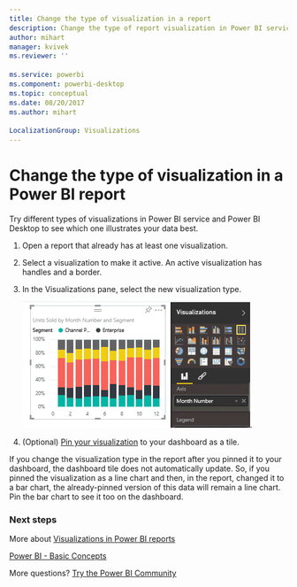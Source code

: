 ```yaml
---
title: Change the type of visualization in a report
description: Change the type of report visualization in Power BI service and Power BI Desktop
author: mihart
manager: kvivek
ms.reviewer: ''

ms.service: powerbi
ms.component: powerbi-desktop
ms.topic: conceptual
ms.date: 08/20/2017
ms.author: mihart

LocalizationGroup: Visualizations
---
```

# Change the type of visualization in a Power BI report
Try different types of visualizations in Power BI service and Power BI Desktop to see which one illustrates your data best. 

1. Open a report that already has at least one visualization.   
2. Select a visualization to make it active. An active visualization has handles and a border.    
3. In the Visualizations pane, select the new visualization type. 
   
   ![](media/power-bi-report-change-visualization-type/changeviz.gif).
4. (Optional) [Pin your visualization](../service-dashboard-pin-tile-from-report.md) to your dashboard as a tile. 

If you change the visualization type in the report after you pinned it to your dashboard, the dashboard tile does not automatically update. So, if you pinned the visualization as a line chart and then, in the report, changed it to a bar chart, the already-pinned version of this data will remain a line chart. Pin the bar chart to see it too on the dashboard.

### Next steps
More about [Visualizations in Power BI reports](power-bi-report-visualizations.md)

[Power BI - Basic Concepts](../service-basic-concepts.md)

More questions? [Try the Power BI Community](http://community.powerbi.com/)

